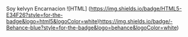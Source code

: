 Soy kelvyn Encarnacion
![HTML] (https://img.shields.io/badge/HTML5-E34F26?style=for-the-badge&logo=html5&logoColor=white)https://img.shields.io/badge/-Behance-blue?style=for-the-badge&logo=behance&logoColor=white)
